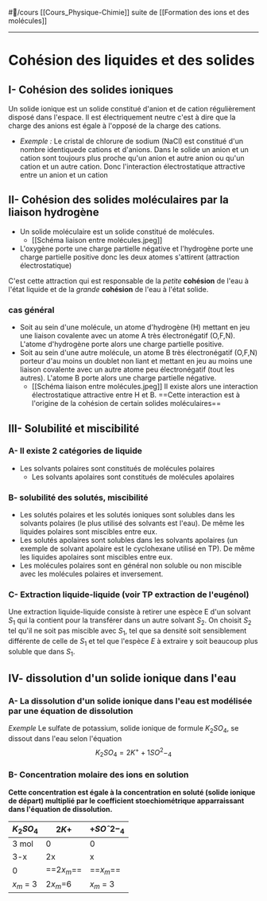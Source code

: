 #📝/cours [[Cours_Physique-Chimie]]
suite de [[Formation des ions et des molécules]]

---
# Cohésion des liquides et des solides
## I- Cohésion des solides ioniques
Un solide ionique est un solide constitué d'anion et de cation  régulièrement disposé dans l'espace. Il est électriquement neutre c'est à dire que la charge des anions est égale à l'opposé de la charge des cations.
- *Exemple :* Le cristal de chlorure de sodium (NaCl) est constitué d'un nombre identiquede cations et d'anions.
Dans le solide un anion et un cation sont toujours plus proche qu'un anion et autre anion ou qu'un cation et un autre cation. Donc l'interaction électrostatique attractive entre un anion et un cation 
## II- Cohésion des solides moléculaires par la liaison hydrogène
- Un solide moléculaire est un solide constitué de molécules.
	- [[Schéma liaison entre molécules.jpeg]]
- L'oxygène porte une charge partielle négative et l'hydrogène porte une charge partielle positive donc les deux atomes s'attirent (attraction électrostatique)

C'est cette attraction qui est responsable de la *petite* **cohésion** de l'eau à l'état liquide et de la *grande* **cohésion** de l'eau à l'état solide.
### cas général
- Soit au sein d'une molécule, un atome d'hydrogène (H) mettant en jeu une liaison covalente avec un atome A très électronégatif (O,F,N). L'atome d'hydrogène porte alors une charge partielle positive.
- Soit au sein d'une autre molécule, un atome B très électronégatif (O,F,N) porteur d'au moins un doublet non liant et mettant en jeu au moins une liaison covalente avec un autre atome peu électronégatif (tout les autres). L'atome B porte alors une charge partielle négative.
	- [[Schéma liaison entre molécules.jpeg]]
Il existe alors une interaction électrostatique attractive entre H et B. ==Cette interaction est à l'origine de la cohésion de certain solides moléculaires==
## III- Solubilité et miscibilité
### A-  Il existe 2 catégories de liquide
- Les solvants polaires sont constitués de molécules polaires
	- Les solvants apolaires sont constitués de molécules apolaires
### B- solubilité des solutés, miscibilité
- Les solutés polaires et les solutés ioniques sont solubles dans les solvants polaires (le plus utilisé des solvants est l'eau). De même les liquides polaires sont miscibles entre eux.
- Les solutés apolaires sont solubles dans les solvants apolaires (un exemple de solvant apolaire est le cyclohexane utilisé en TP). De même les liquides apolaires sont miscibles entre eux.
- Les molécules polaires sont en général non soluble ou non miscible avec les molécules polaires et inversement.
### C- Extraction liquide-liquide (voir TP extraction de l'eugénol)
Une extraction liquide-liquide consiste à retirer une espèce E d'un solvant $S_1$ qui la contient pour la transférer dans un autre solvant $S_2$.
On choisit $S_2$ tel qu'il ne soit pas miscible avec $S_1$, tel que sa densité soit sensiblement différente de celle de $S_1$ et tel que l'espèce *E* à extraire y soit beaucoup plus soluble que dans $S_1$.
## IV- dissolution d'un solide ionique dans l'eau
### A- La dissolution d'un solide ionique dans l'eau est modélisée par une équation de dissolution 
*Exemple* Le sulfate de potassium, solide ionique de formule $K_2 SO_4$, se dissout dans l'eau selon l'équation
$$ K_2 SO_4 = 2K^+ + 1 SO^2-_4 $$
### B- Concentration molaire des ions en solution
**Cette concentration est égale à la concentration en soluté (solide ionique de départ) multiplié par le coefficient stoechiométrique apparraissant dans l'équation de dissolution.** 

$K_2SO_4$|$2K$+|$+SOˆ2- _4$ 
--|--|--
3 mol|0|0
3-x|2x|x
0|==$2x_m$==|==$x_m$==
$x_m$ = 3|$2x_m$=6|$x_m$ = 3